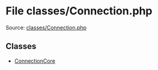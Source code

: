File classes/Connection.php
=========

Source: [classes/Connection.php](https://github.com/PrestaShop/PrestaShop/blob/1.5.2.0/classes/Connection.php)


Classes
-------

* [ConnectionCore](class.ConnectionCore.md)

